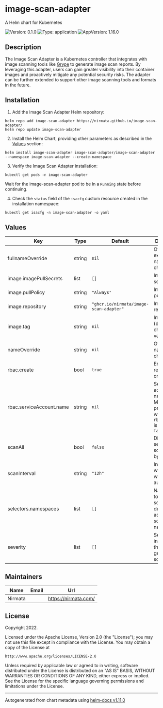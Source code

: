 # image-scan-adapter

A Helm chart for Kubernetes

![Version: 0.1.0](https://img.shields.io/badge/Version-0.1.0-informational?style=flat-square) ![Type: application](https://img.shields.io/badge/Type-application-informational?style=flat-square) ![AppVersion: 1.16.0](https://img.shields.io/badge/AppVersion-1.16.0-informational?style=flat-square)

## Description

The Image Scan Adapter is a Kubernetes controller that integrates with image scanning tools like [Grype](https://github.com/anchore/grype) to generate image scan reports. By leveraging this adapter, users can gain greater visibility into their container images and proactively mitigate any potential security risks. The adapter can be further extended to support other image scanning tools and formats in the future.

## Installation

1. Add the Image Scan Adapter Helm repository:

```console
helm repo add image-scan-adapter https://nirmata.github.io/image-scan-adapter/
helm repo update image-scan-adapter
```

2. Install the Helm Chart, providing other parameters as described in the [Values](#values) section:

```console
helm install image-scan-adapter image-scan-adapter/image-scan-adapter --namespace image-scan-adapter --create-namespace
```

3. Verify the Image Scan Adapter installation:

```console
kubectl get pods -n image-scan-adapter
```

Wait for the image-scan-adapter pod to be in a `Running` state before continuing.

4. Check the `status` field of the `isacfg` custom resource created in the installation namespace:

```console
kubectl get isacfg -n image-scan-adapter -o yaml
```

## Values

| Key | Type | Default | Description |
|-----|------|---------|-------------|
| fullnameOverride | string | `nil` | Override the expanded name of the chart |
| image.imagePullSecrets | list | `[]` | Image pull secrets |
| image.pullPolicy | string | `"Always"` | Image pull policy |
| image.repository | string | `"ghcr.io/nirmata/image-scan-adapter"` | Image repository |
| image.tag | string | `nil` | Image tag (defaults to chart app version) |
| nameOverride | string | `nil` | Override the name of the chart |
| rbac.create | bool | `true` | Enable RBAC resources creation |
| rbac.serviceAccount.name | string | `nil` | Service account name, you MUST provide one when `rbac.create` is set to `false` |
| scanAll | bool | `false` | Disable selective scan, "false" by default |
| scanInterval | string | `"12h"` | Interval after which scan will run automatically |
| selectors.namespaces | list | `[]` | Namespaces to run image scan on, by default adapter will scan all namespaces |
| severity | list | `[]` | Severities to include in the generated scan result |

## Maintainers

| Name | Email | Url |
| ---- | ------ | --- |
| Nirmata |  | <https://nirmata.com/> |

## License

Copyright 2022.

Licensed under the Apache License, Version 2.0 (the "License");
you may not use this file except in compliance with the License.
You may obtain a copy of the License at

    http://www.apache.org/licenses/LICENSE-2.0

Unless required by applicable law or agreed to in writing, software
distributed under the License is distributed on an "AS IS" BASIS,
WITHOUT WARRANTIES OR CONDITIONS OF ANY KIND, either express or implied.
See the License for the specific language governing permissions and
limitations under the License.

----------------------------------------------
Autogenerated from chart metadata using [helm-docs v1.11.0](https://github.com/norwoodj/helm-docs/releases/v1.11.0)
